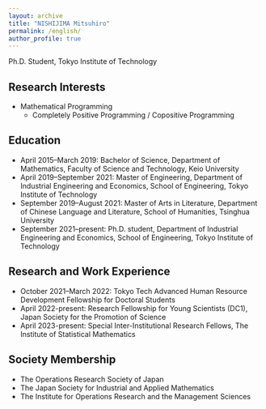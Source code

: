 ```yaml
---
layout: archive
title: "NISHIJIMA Mitsuhiro"
permalink: /english/
author_profile: true
---
```

Ph.D. Student, Tokyo Institute of Technology<br>

## Research Interests
- Mathematical Programming
  - Completely Positive Programming / Copositive Programming

## Education
- April 2015–March 2019: Bachelor of Science, Department of Mathematics, Faculty of Science and Technology, Keio University
- April 2019–September 2021: Master of Engineering, Department of Industrial Engineering and Economics, School of Engineering, Tokyo Institute of Technology
- September 2019–August 2021: Master of Arts in Literature, Department of Chinese Language and Literature, School of Humanities, Tsinghua University
- September 2021–present: Ph.D. student, Department of Industrial Engineering and Economics, School of Engineering, Tokyo Institute of Technology

## Research and Work Experience
- October 2021–March 2022: Tokyo Tech Advanced Human Resource Development Fellowship for Doctoral Students
- April 2022-present: Research Fellowship for Young Scientists (DC1), Japan Society for the Promotion of Science
- April 2023-present: Special Inter-Institutional Research Fellows, The Institute of Statistical Mathematics

## Society Membership
- The Operations Research Society of Japan
- The Japan Society for Industrial and Applied Mathematics
- The Institute for Operations Research and the Management Sciences
